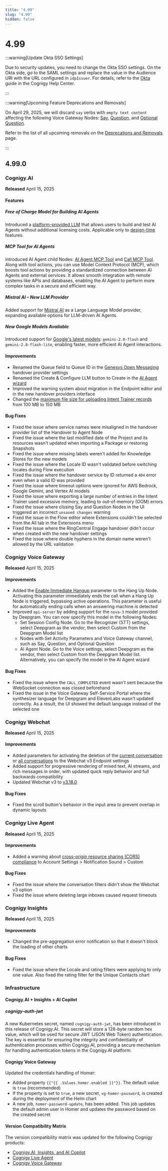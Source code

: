 ```yaml
---
title: "4.99"
slug: "4.99"
hidden: false
---
```


# 4.99

:::warning[Update Okta SSO Settings]

  Due to security updates, you need to change the Okta SSO settings. On the Okta side, go to the SAML settings and replace the value in the Audience URI with the URL configured in `idpIssuer`. For details, refer to the [Okta](https://support.cognigy.com/hc/en-us/articles/360016311079-Okta#introduction-0-0) guide in the Cognigy Help Center.

:::


:::warning[Upcoming Feature Deprecations and Removals]

  On April 29, 2025, we will discard `say` verbs with `empty text content` affecting the following Voice Gateway Nodes: [Say](../ai/build/node-reference/basic/say.md), [Question](../ai/build/node-reference/basic/question.md), and [Optional Question](../ai/build/node-reference/basic/optional-question.md).

  Refer to the list of all upcoming removals on the [Deprecations and Removals](deprecations-and-removals.md) page.

:::


## 4.99.0

### Cognigy.AI

**Released** April 15, 2025

#### Features

##### Free of Charge Model for Building AI Agents

Introduced a [platform-provided LLM](../ai/empower/generative-ai.md#prerequisites) that allows users to build and test AI Agents without additional licensing costs. Applicable only to [design-time](../ai/empower/generative-ai.md#design-time-generative-ai-features) features.

##### MCP Tool for AI Agents

Introduced AI Agent child Nodes: [AI Agent MCP Tool](../ai/build/node-reference/ai/ai-agent.md#ai-agent-mcp-tool-settings) and [Call MCP Tool](../ai/build/node-reference/ai/ai-agent.md#call-mcp-tool-settings). Along with tool actions, you can use Model Context Protocol (MCP), which boosts tool actions by providing a standardized connection between AI Agents and external services. It allows smooth integration with remote systems like APIs and databases, enabling the AI Agent to perform more complex tasks in a secure and efficient way.

##### Mistral AI – New LLM Provider

Added support for [Mistral AI](../ai/empower/llms/providers/mistral.md) as a Large Language Model provider, expanding available options for LLM-driven AI Agents.

##### New Google Models Available

Introduced support for [Google's latest models](../ai/empower/llms/model-support-by-feature.md): `gemini-2.0-flash` and `gemini-2.0-flash-lite`, enabling faster, more efficient AI Agent interactions.

#### Improvements

- Renamed the Queue field to Queue ID in the [Genesys Open Messaging](../ai/escalate/handover-reference/genesys-cloud-open-messaging.md#configuration-on-the-handover-provider-side) handover provider settings
- Renamed the Create & Configure LLM button to Create in the [AI Agent wizard](../ai/empower/agentic-ai/manage-ai-agents.md#create-from-scratch)
- Improved the warning system about migration in the Endpoint editor and in the new handover providers interface
- Changed the [maximum file size for uploading Intent Trainer records](../ai/train/intent-trainer.md#limitations) from 100 MB to 150 MB

#### Bug Fixes

- Fixed the issue where service names were misaligned in the handover provider list of the Handover to Agent Node
- Fixed the issue where the last modified date of the Project and its resources wasn't updated when importing a Package or restoring Snapshots
- Fixed the issue where missing labels weren't added for Knowledge Stores for the new models
- Fixed the issue where the Locale ID wasn't validated before switching locales during Flow execution
- Fixed the issue where the handover service by ID returned a `404` error even when a valid ID was provided
- Fixed the issue where timeout options were ignored for AWS Bedrock, Google Gemini, and Vertex AI models
- Fixed the issue where exporting a large number of entries in the Intent Trainer used excessive memory, leading to out-of-memory (OOM) errors
- Fixed the issue where closing Say and Question Nodes in the UI triggered an incorrect `unsaved changes` warning
- Fixed the issue in the Flow editor where Extensions couldn't be selected from the All tab in the Extensions menu
- Fixed the issue where the RingCentral Engage handover didn't occur when created with the new handover settings
- Fixed the issue where double hyphens in the domain name weren't allowed by the URL validation

### Cognigy Voice Gateway

**Released** April 15, 2025

#### Improvements

- Added the [Enable Immediate Hangup](../ai/build/node-reference/voice/voice-gateway/hangup.md) parameter to the Hang Up Node. Activating this parameter immediately ends the call when a Hang Up Node is triggered, bypassing active operations. This parameter is useful for automatically ending calls when an answering machine is detected
- Improved `api-server` by adding support for the `nova-3` model provided by Deepgram. You can now specify this model in the following Nodes:
    - Set Session Config Node. Go to the Recognizer (STT) settings, select Deepgram as the vendor, then select Custom from the Deepgram Model list
    - Nodes with Set Activity Parameters and Voice Gateway channel, such as Say, Question, and Optional Question
    - AI Agent Node. Go to the Voice settings, select Deepgram as the vendor, then select Custom from the Deepgram Model list. Alternatively, you can specify the model in the AI Agent wizard

#### Bug Fixes

- Fixed the issue where the `CALL_COMPLETED` event wasn't sent because the WebSocket connection was closed beforehand
- Fixed the issue in the Voice Gateway Self-Service Portal where the synthesizer language for Deepgram and ElevenLabs wasn't updated correctly. As a result, the UI showed the default language instead of the selected one

### Cognigy Webchat

**Released** April 15, 2025

#### Improvements

- Added parameters for activating the deletion of the [current conversation](../webchat/v3/configuration.md#enable-delete-conversation) or [all conversations](../webchat/v3/configuration.md#previous-conversations) to the Webchat v3 Endpoint settings
- Added support for progressive rendering of mixed text, AI streams, and rich messages in order, with updated quick reply behavior and full backwards compatibility
- Updated Webchat v3 to [v3.18.0](https://github.com/Cognigy/Webchat/releases/tag/v3.18.0)

#### Bug Fixes

- Fixed the scroll button's behavior in the input area to prevent overlap in dynamic layouts

### Cognigy Live Agent

**Released** April 15, 2025

#### Improvements

- Added a warning about [cross-origin resource sharing (CORS) compliance](../live-agent/settings/account-settings.md#notification-sound) to Account Settings > Notification Sound > Custom

#### Bug Fixes

- Fixed the issue where the conversation filters didn't show the Webchat v3 option
- Fixed the issue where deleting large inboxes caused request timeouts

### Cognigy Insights

**Released** April 15, 2025

#### Improvements

- Changed the pre-aggregation error notification so that it doesn't block the loading of other charts

#### Bug Fixes

- Fixed the issue where the Locale and rating filters were applying to only one value. Also fixed the rating filter for the Unique Contacts chart

### Infrastructure

#### Cognigy.AI + Insights + AI Copilot

##### cognigy-auth-jwt

A new Kubernetes secret, named `cognigy-auth-jwt`, has been introduced in this release of Cognigy.AI.
This secret will store a 128-byte random hex value, which will be used for secure JWT (JSON Web Token) authentication.
The key is essential for ensuring the integrity and confidentiality of authentication processes within Cognigy.AI, providing a secure mechanism for handling authentication tokens in the Cognigy.AI platform.

#### Cognigy Voice Gateway

Updated the credentials handling of Homer:

- Added property `{{"{{ .Values.homer.enabled }}"}}`. The default value is `true` (recommended)
- If the property is set to `true`, a new secret, `vg-homer-password`, is created during the deployment of the Helm chart
- A new job, `homer-password-update`, has been added. This job updates the default admin user in Homer and updates the password based on the created secret

#### Version Compatibility Matrix

The version compatibility matrix was updated for the following Cognigy products:

- [Cognigy.AI, Insights, and AI Copilot](../ai/installation/version-compatibility-matrix.md)
- [Cognigy Live Agent](../live-agent/installation/deployment/version-compatibility-matrix.md)
- [Cognigy Voice Gateway](../voice-gateway/installation/version-compatibility-matrix.md)